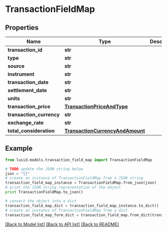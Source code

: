# TransactionFieldMap


## Properties
Name | Type | Description | Notes
------------ | ------------- | ------------- | -------------
**transaction_id** | **str** |  | 
**type** | **str** |  | 
**source** | **str** |  | 
**instrument** | **str** |  | 
**transaction_date** | **str** |  | 
**settlement_date** | **str** |  | 
**units** | **str** |  | 
**transaction_price** | [**TransactionPriceAndType**](TransactionPriceAndType.md) |  | [optional] 
**transaction_currency** | **str** |  | 
**exchange_rate** | **str** |  | [optional] 
**total_consideration** | [**TransactionCurrencyAndAmount**](TransactionCurrencyAndAmount.md) |  | 

## Example

```python
from lusid.models.transaction_field_map import TransactionFieldMap

# TODO update the JSON string below
json = "{}"
# create an instance of TransactionFieldMap from a JSON string
transaction_field_map_instance = TransactionFieldMap.from_json(json)
# print the JSON string representation of the object
print TransactionFieldMap.to_json()

# convert the object into a dict
transaction_field_map_dict = transaction_field_map_instance.to_dict()
# create an instance of TransactionFieldMap from a dict
transaction_field_map_form_dict = transaction_field_map.from_dict(transaction_field_map_dict)
```
[[Back to Model list]](../README.md#documentation-for-models) [[Back to API list]](../README.md#documentation-for-api-endpoints) [[Back to README]](../README.md)


